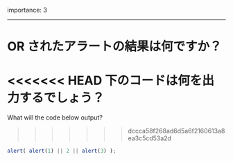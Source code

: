 importance: 3

---

# OR されたアラートの結果は何ですか？

<<<<<<< HEAD
下のコードは何を出力するでしょう？
=======
What will the code below output?
>>>>>>> dccca58f268ad6d5a6f2160613a8ea3c5cd53a2d

```js
alert( alert(1) || 2 || alert(3) );
```
